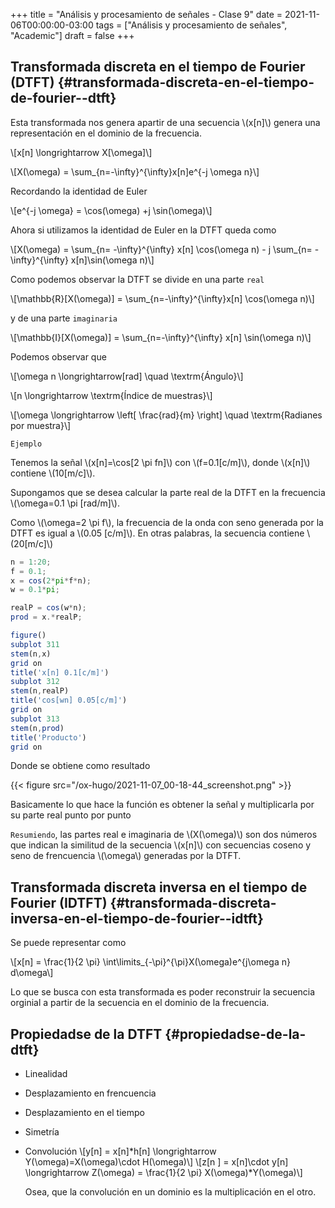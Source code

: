 +++
title = "Análisis y procesamiento de señales - Clase 9"
date = 2021-11-06T00:00:00-03:00
tags = ["Análisis y procesamiento de señales", "Academic"]
draft = false
+++

## Transformada discreta en el tiempo de Fourier (DTFT) {#transformada-discreta-en-el-tiempo-de-fourier--dtft}

Esta transformada nos genera apartir de una secuencia \\(x[n]\\) genera una representación en el dominio de la frecuencia.

\\[x[n] \longrightarrow X[\omega]\\]

\\[X(\omega) = \sum\_{n=-\infty}^{\infty}x[n]e^{-j \omega n}\\]

Recordando la identidad de Euler

\\[e^{-j \omega} = \cos(\omega) +j \sin(\omega)\\]

Ahora si utilizamos la identidad de Euler en la DTFT queda como

\\[X(\omega) = \sum\_{n= -\infty}^{\infty} x[n] \cos(\omega n) - j \sum\_{n= -\infty}^{\infty} x[n]\sin(\omega n)\\]

Como podemos observar la DTFT se divide en una parte `real`

\\[\mathbb{R}[X(\omega)] = \sum\_{n=-\infty}^{\infty}x[n] \cos(\omega n)\\]

y de una parte `imaginaria`

\\[\mathbb{I}[X(\omega)] = \sum\_{n=-\infty}^{\infty} x[n] \sin(\omega n)\\]

Podemos observar que

\\[\omega n \longrightarrow[rad] \quad \textrm{Ángulo}\\]

\\[n \longrightarrow \textrm{Índice de muestras}\\]

\\[\omega \longrightarrow \left[ \frac{rad}{m} \right] \quad \textrm{Radianes por muestra}\\]

`Ejemplo`

Tenemos la señal \\(x[n]=\cos[2 \pi fn]\\) con \\(f=0.1[c/m]\\), donde \\(x[n]\\) contiene \\(10[m/c]\\).

Supongamos que se desea calcular la parte real de la DTFT en la frecuencia \\(\omega=0.1 \pi [rad/m]\\).

Como \\(\omega=2 \pi f\\), la frecuencia de la onda con seno generada por la DTFT es igual a \\(0.05 [c/m]\\). En otras palabras, la secuencia contiene \\(20[m/c]\\)

```octave
n = 1:20;
f = 0.1;
x = cos(2*pi*f*n);
w = 0.1*pi;

realP = cos(w*n);
prod = x.*realP;

figure()
subplot 311
stem(n,x)
grid on
title('x[n] 0.1[c/m]')
subplot 312
stem(n,realP)
title('cos[wn] 0.05[c/m]')
grid on
subplot 313
stem(n,prod)
title('Producto')
grid on
```

Donde se obtiene como resultado

{{< figure src="/ox-hugo/2021-11-07_00-18-44_screenshot.png" >}}

Basicamente lo que hace la función es obtener la señal y multiplicarla por su parte real punto por punto

`Resumiendo`, las partes real e imaginaria de \\(X(\omega)\\) son dos números que indican la similitud de la secuencia \\(x[n]\\) con secuencias coseno y seno de frencuencia \\(\omega\\) generadas por la DTFT.


## Transformada discreta inversa en el tiempo de Fourier (IDTFT) {#transformada-discreta-inversa-en-el-tiempo-de-fourier--idtft}

Se puede representar como

\\[x[n] = \frac{1}{2 \pi} \int\limits\_{-\pi}^{\pi}X(\omega)e^{j\omega n} d\omega\\]

Lo que se busca con esta transformada es poder reconstruir la secuencia orginial a partir de la secuencia en el dominio de la frecuencia.


## Propiedadse de la DTFT {#propiedadse-de-la-dtft}

-   Linealidad
-   Desplazamiento en frencuencia
-   Desplazamiento en el tiempo
-   Simetría
-   Convolución
    \\[y[n] = x[n]\*h[n] \longrightarrow Y(\omega)=X(\omega)\cdot H(\omega)\\]
    \\[z[n ] = x[n]\cdot y[n] \longrightarrow Z(\omega) = \frac{1}{2 \pi} X(\omega)\*Y(\omega)\\]

    Osea, que la convolución en un dominio es la multiplicación en el otro.